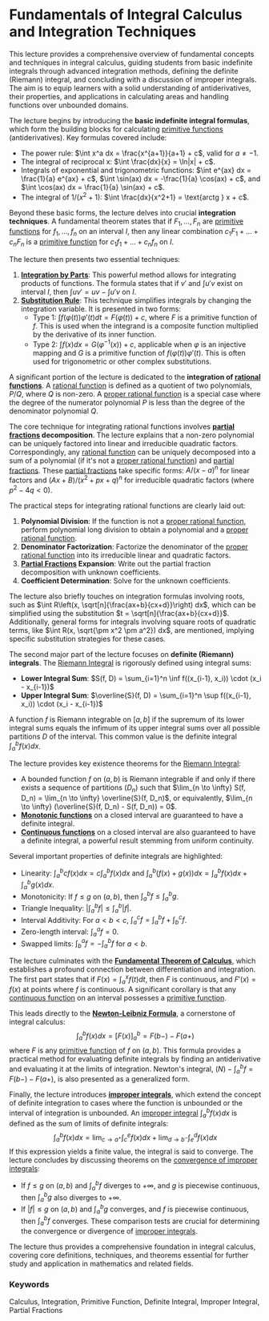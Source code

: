 # Fundamentals of Integral Calculus and Integration Techniques

This lecture provides a comprehensive overview of fundamental concepts and techniques in integral calculus, guiding students from basic indefinite integrals through advanced integration methods, defining the definite (Riemann) integral, and concluding with a discussion of improper integrals. The aim is to equip learners with a solid understanding of antiderivatives, their properties, and applications in calculating areas and handling functions over unbounded domains.

The lecture begins by introducing the **basic indefinite integral formulas**, which form the building blocks for calculating [primitive functions](https://felwiki.basta.one/en/Concepts/primitive-function) (antiderivatives). Key formulas covered include:

*   The power rule: $\int x^a dx = \frac{x^{a+1}}{a+1} + c$, valid for $a \ne -1$.
*   The integral of reciprocal x: $\int \frac{dx}{x} = \ln|x| + c$.
*   Integrals of exponential and trigonometric functions: $\int e^{ax} dx = \frac{1}{a} e^{ax} + c$, $\int \sin(ax) dx = -\frac{1}{a} \cos(ax) + c$, and $\int \cos(ax) dx = \frac{1}{a} \sin(ax) + c$.
*   The integral of $1/(x^2+1)$: $\int \frac{dx}{x^2+1} = \text{arctg } x + c$.

Beyond these basic forms, the lecture delves into crucial **integration techniques**. A fundamental theorem states that if $F_1, \dots, F_n$ are [primitive functions](https://felwiki.basta.one/en/Concepts/primitive-function) for $f_1, \dots, f_n$ on an interval $I$, then any linear combination $c_1 F_1 + \dots + c_n F_n$ is a [primitive function](https://felwiki.basta.one/en/Concepts/primitive-function) for $c_1 f_1 + \dots + c_n f_n$ on $I$.

The lecture then presents two essential techniques:

1.  **[Integration by Parts](https://felwiki.basta.one/en/Concepts/integration-by-parts)**: This powerful method allows for integrating products of functions. The formula states that if $v'$ and $\int u'v$ exist on interval $I$, then $\int uv' = uv - \int u'v$ on $I$.
2.  **[Substitution Rule](https://felwiki.basta.one/en/Concepts/substitution-rule)**: This technique simplifies integrals by changing the integration variable. It is presented in two forms:
    *   Type 1: $\int f(\varphi(t))\varphi'(t) dt = F(\varphi(t)) + c$, where $F$ is a primitive function of $f$. This is used when the integrand is a composite function multiplied by the derivative of its inner function.
    *   Type 2: $\int f(x) dx = G(\varphi^{-1}(x)) + c$, applicable when $\varphi$ is an injective mapping and $G$ is a primitive function of $f(\varphi(t))\varphi'(t)$. This is often used for trigonometric or other complex substitutions.

A significant portion of the lecture is dedicated to the **integration of [rational functions](https://felwiki.basta.one/en/Concepts/rational-function)**. A [rational function](https://felwiki.basta.one/en/Concepts/rational-function) is defined as a quotient of two polynomials, $P/Q$, where $Q$ is non-zero. A [proper rational function](https://felwiki.basta.one/en/Concepts/proper-rational-function) is a special case where the degree of the numerator polynomial $P$ is less than the degree of the denominator polynomial $Q$.

The core technique for integrating rational functions involves **[partial fractions](https://felwiki.basta.one/en/Concepts/partial-fractions) decomposition**. The lecture explains that a non-zero polynomial can be uniquely factored into linear and irreducible quadratic factors. Correspondingly, any [rational function](https://felwiki.basta.one/en/Concepts/rational-function) can be uniquely decomposed into a sum of a polynomial (if it's not a [proper rational function](https://felwiki.basta.one/en/Concepts/proper-rational-function)) and [partial fractions](https://felwiki.basta.one/en/Concepts/partial-fractions). These [partial fractions](https://felwiki.basta.one/en/Concepts/partial-fractions) take specific forms: $A/(x-a)^n$ for linear factors and $(Ax+B)/(x^2+px+q)^n$ for irreducible quadratic factors (where $p^2-4q < 0$).

The practical steps for integrating rational functions are clearly laid out:
1.  **Polynomial Division**: If the function is not a [proper rational function](https://felwiki.basta.one/en/Concepts/proper-rational-function), perform polynomial long division to obtain a polynomial and a [proper rational function](https://felwiki.basta.one/en/Concepts/proper-rational-function).
2.  **Denominator Factorization**: Factorize the denominator of the [proper rational function](https://felwiki.basta.one/en/Concepts/proper-rational-function) into its irreducible linear and quadratic factors.
3.  **[Partial Fractions](https://felwiki.basta.one/en/Concepts/partial-fractions) Expansion**: Write out the partial fraction decomposition with unknown coefficients.
4.  **Coefficient Determination**: Solve for the unknown coefficients.

The lecture also briefly touches on integration formulas involving roots, such as $\int R\left(x, \sqrt[n]{\frac{ax+b}{cx+d}}\right) dx$, which can be simplified using the substitution $t = \sqrt[n]{\frac{ax+b}{cx+d}}$. Additionally, general forms for integrals involving square roots of quadratic terms, like $\int R(x, \sqrt{\pm x^2 \pm a^2}) dx$, are mentioned, implying specific substitution strategies for these cases.

The second major part of the lecture focuses on **definite (Riemann) integrals**. The [Riemann Integral](https://felwiki.basta.one/en/Concepts/riemann-integral) is rigorously defined using integral sums:
*   **Lower Integral Sum**: $S(f, D) = \sum_{i=1}^n \inf f((x_{i-1}, x_i)) \cdot (x_i - x_{i-1})$
*   **Upper Integral Sum**: $\overline{S}(f, D) = \sum_{i=1}^n \sup f((x_{i-1}, x_i)) \cdot (x_i - x_{i-1})$

A function $f$ is Riemann integrable on $[a,b]$ if the supremum of its lower integral sums equals the infimum of its upper integral sums over all possible partitions $D$ of the interval. This common value is the definite integral $\int_a^b f(x)dx$.

The lecture provides key existence theorems for the [Riemann Integral](https://felwiki.basta.one/en/Concepts/riemann-integral):
*   A bounded function $f$ on $(a, b)$ is Riemann integrable if and only if there exists a sequence of partitions $(D_n)$ such that $\lim_{n \to \infty} S(f, D_n) = \lim_{n \to \infty} \overline{S}(f, D_n)$, or equivalently, $\lim_{n \to \infty} (\overline{S}(f, D_n) - S(f, D_n)) = 0$.
*   **[Monotonic functions](https://felwiki.basta.one/en/Concepts/monotonic-function)** on a closed interval are guaranteed to have a definite integral.
*   **[Continuous functions](https://felwiki.basta.one/en/Concepts/spojitá-funkce-continuous-function)** on a closed interval are also guaranteed to have a definite integral, a powerful result stemming from uniform continuity.

Several important properties of definite integrals are highlighted:
*   Linearity: $\int_a^b cf(x) dx = c \int_a^b f(x) dx$ and $\int_a^b (f(x)+g(x)) dx = \int_a^b f(x) dx + \int_a^b g(x) dx$.
*   Monotonicity: If $f \le g$ on $(a, b)$, then $\int_a^b f \le \int_a^b g$.
*   Triangle Inequality: $\left| \int_a^b f \right| \le \int_a^b |f|$.
*   Interval Additivity: For $a < b < c$, $\int_a^c f = \int_a^b f + \int_b^c f$.
*   Zero-length interval: $\int_a^a f = 0$.
*   Swapped limits: $\int_b^a f = -\int_a^b f$ for $a<b$.

The lecture culminates with the **[Fundamental Theorem of Calculus](https://felwiki.basta.one/en/Concepts/fundamental-theorem-of-calculus)**, which establishes a profound connection between differentiation and integration. The first part states that if $F(x) = \int_a^x f(t) dt$, then $F$ is continuous, and $F'(x) = f(x)$ at points where $f$ is continuous. A significant corollary is that any [continuous function](https://felwiki.basta.one/en/Concepts/spojitá-funkce-continuous-function) on an interval possesses a [primitive function](https://felwiki.basta.one/en/Concepts/primitive-function).

This leads directly to the **[Newton-Leibniz Formula](https://felwiki.basta.one/en/Concepts/newton-leibniz-formula)**, a cornerstone of integral calculus:
$$ \int_a^b f(x)dx = [F(x)]_a^b = F(b-) - F(a+) $$
where $F$ is any [primitive function](https://felwiki.basta.one/en/Concepts/primitive-function) of $f$ on $(a,b)$. This formula provides a practical method for evaluating definite integrals by finding an antiderivative and evaluating it at the limits of integration. Newton's integral, $(N)-\int_a^b f = F(b-) - F(a+)$, is also presented as a generalized form.

Finally, the lecture introduces **[improper integrals](https://felwiki.basta.one/en/Concepts/improper-integral)**, which extend the concept of definite integration to cases where the function is unbounded or the interval of integration is unbounded. An [improper integral](https://felwiki.basta.one/en/Concepts/improper-integral) $\int_a^b f(x)dx$ is defined as the sum of limits of definite integrals:
$$ \int_a^b f(x)dx = \lim_{c\to a^+} \int_c^e f(x)dx + \lim_{d\to b^-} \int_e^d f(x)dx $$
If this expression yields a finite value, the integral is said to converge.
The lecture concludes by discussing theorems on the [convergence of improper integrals](https://felwiki.basta.one/en/Concepts/convergence-of-improper-integrals):
*   If $f \le g$ on $(a, b)$ and $\int_a^b f$ diverges to $+\infty$, and $g$ is piecewise continuous, then $\int_a^b g$ also diverges to $+\infty$.
*   If $|f| \le g$ on $(a, b)$ and $\int_a^b g$ converges, and $f$ is piecewise continuous, then $\int_a^b f$ converges. These comparison tests are crucial for determining the convergence or divergence of [improper integrals](https://felwiki.basta.one/en/Concepts/improper-integral).

The lecture thus provides a comprehensive foundation in integral calculus, covering core definitions, techniques, and theorems essential for further study and application in mathematics and related fields.

### Keywords
Calculus, Integration, Primitive Function, Definite Integral, Improper Integral, Partial Fractions